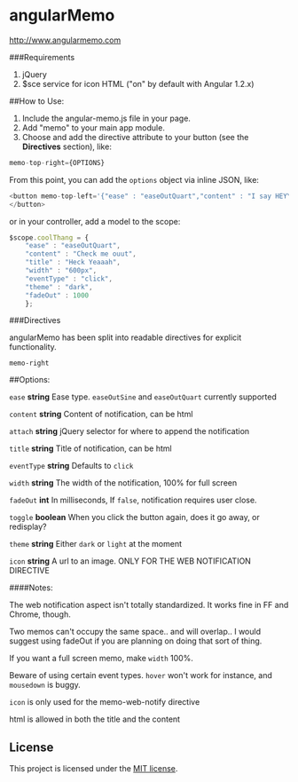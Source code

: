 angularMemo
===========

http://www.angularmemo.com

###Requirements

1. jQuery
2. $sce service for icon HTML ("on" by default with Angular 1.2.x)

##How to Use:

1. Include the angular-memo.js file in your page.
2. Add "memo" to your main app module.
3. Choose and add the directive attribute to your button (see the **Directives** section), like:

```javascript
memo-top-right={OPTIONS}
```
From this point, you can add the ```options``` object via inline JSON, like:

```javascript
<button memo-top-left='{"ease" : "easeOutQuart","content" : "I say HEYY YEAH","title" : "Whats Going on?","width" : "600px", "attachment" : "#wrap"}')>
</button>
```
or in your controller, add a model to the scope:

```javascript
$scope.coolThang = {
    "ease" : "easeOutQuart",
    "content" : "Check me ouut",
    "title" : "Heck Yeaaah",
    "width" : "600px",
    "eventType" : "click",
    "theme" : "dark",
    "fadeOut" : 1000
    };
```
###Directives

angularMemo has been split into readable directives for explicit functionality.

```memo-right```


##Options:

```ease``` **string** Ease type. ```easeOutSine``` and ```easeOutQuart``` currently supported

```content``` **string** Content of notification, can be html

```attach```  **string** jQuery selector for where to append the notification

```title```  **string** Title of notification, can be html

```eventType``` **string** Defaults to ```click```

```width``` **string** The width of the notification, 100% for full screen

```fadeOut``` **int** In milliseconds, If ```false```, notification requires user close.

```toggle``` **boolean** When you click the button again, does it go away, or redisplay?

```theme``` **string** Either ```dark``` or ```light``` at the moment

```icon``` **string** A url to an image. ONLY FOR THE WEB NOTIFICATION DIRECTIVE


####Notes:
   
   The web notification aspect isn't totally standardized. It works fine in FF and Chrome, though.

   Two memos can't occupy the same space.. and will overlap.. I would suggest using fadeOut if you are planning on doing that sort of thing.
   
   If you want a full screen memo, make ```width``` 100%.
   
   Beware of using certain event types. ```hover``` won't work for instance, and ```mousedown``` is buggy.
   
   ```icon``` is only used for the memo-web-notify directive
   
   html is allowed in both the title and the content


## License
This project is licensed under the [MIT license](http://opensource.org/licenses/MIT).
